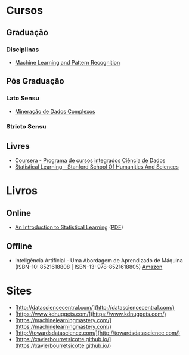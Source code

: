
# Cursos

## Graduação

### Disciplinas
- [Machine Learning and Pattern Recognition](https://www.ic.unicamp.br/~rocha/teaching/2018s1/mo444/index.html)


## Pós Graduação

### Lato Sensu
- [Mineração de Dados Complexos](https://www.ic.unicamp.br/~mdc/)

### Stricto Sensu

## Livres
- [Coursera - Programa de cursos integrados Ciência de Dados](https://pt.coursera.org/specializations/jhu-data-science)
- [Statistical Learning - Stanford School Of Humanities And Sciences](https://online.stanford.edu/courses/sohs-ystatslearning-statistical-learning)

# Livros

## Online
- [An Introduction to Statistical Learning](http://faculty.marshall.usc.edu/gareth-james/ISL/) ([PDF](http://faculty.marshall.usc.edu/gareth-james/ISL/ISLR%20Seventh%20Printing.pdf))

## Offline
- Inteligência Artificial - Uma Abordagem de Aprendizado de Máquina (ISBN-10: 8521618808 | ISBN-13: 978-8521618805) [Amazon](https://www.amazon.com.br/Intelig%C3%AAncia-Artificial-Abordagem-Aprendizado-M%C3%A1quina/dp/8521618808)
# Sites
- [http://datasciencecentral.com/](http://datasciencecentral.com/)
- [https://www.kdnuggets.com/](https://www.kdnuggets.com/)
- [https://machinelearningmastery.com/](https://machinelearningmastery.com/)
- [http://towardsdatascience.com/](http://towardsdatascience.com/)
- [https://xavierbourretsicotte.github.io/](https://xavierbourretsicotte.github.io/)

